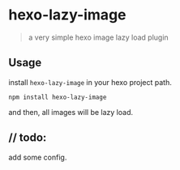 # hexo-lazy-image

> a very simple hexo image lazy load plugin

## Usage

install `hexo-lazy-image` in your hexo project path.

``` shell
npm install hexo-lazy-image
```

and then, all images will be lazy load.


## // todo:

add some config.
